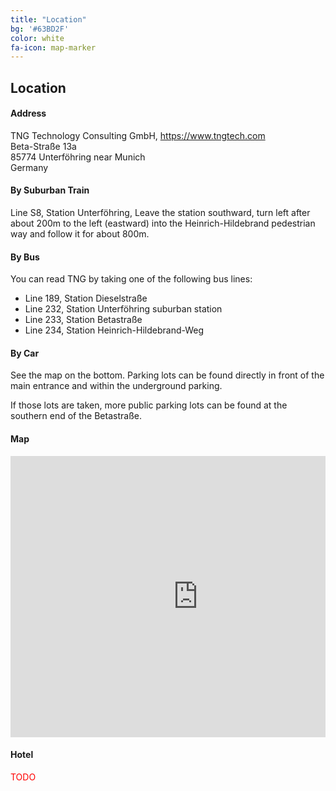 ```yaml
---
title: "Location"
bg: '#63BD2F'
color: white
fa-icon: map-marker
---
```


## Location

#### Address

<p>TNG Technology Consulting GmbH, <a href="https://www.tngtech.com">https://www.tngtech.com</a><br/>
Beta-Straße 13a<br/>
85774 Unterföhring near Munich<br/>
Germany</p>


#### By Suburban Train

Line S8, Station Unterföhring,
Leave the station southward, turn left after about 200m to the left (eastward) into the Heinrich-Hildebrand pedestrian way and follow it for about 800m.


#### By Bus

You can read TNG by taking one of the following bus lines:

* Line 189, Station Dieselstraße
* Line 232, Station Unterföhring suburban station
* Line 233, Station Betastraße
* Line 234, Station Heinrich-Hildebrand-Weg


#### By Car

See the map on the bottom. Parking lots can be found directly in front of the main entrance and within the underground parking.

If those lots are taken, more public parking lots can be found at the southern end of the Betastraße. 


#### Map

<div style="overflow:hidden">
<iframe  src="https://www.google.com/maps/embed?pb=!1m18!1m12!1m3!1d2660.0598112052485!2d11.652588151496799!3d48.18619907912538!2m3!1f0!2f0!3f0!3m2!1i1024!2i768!4f13.1!3m3!1m2!1s0x479e74c74cfca785%3A0xb774bd7390f72580!2sTNG+Technology+Consulting+GmbH!5e0!3m2!1sde!2sde!4v1487967991164" width="600" height="450" frameborder="0" style="border:0;display:block;margin:0 auto;" allowfullscreen></iframe>
</div>

#### Hotel

<span style="color:red">TODO</span>
